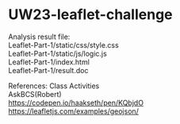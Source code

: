 # UW23-leaflet-challenge

Analysis result file:    
Leaflet-Part-1/static/css/style.css    
Leaflet-Part-1/static/js/logic.js    
Leaflet-Part-1/index.html    
Leaflet-Part-1/result.doc

References:
Class Activities    
AskBCS(Robert)  
https://codepen.io/haakseth/pen/KQbjdO    
https://leafletjs.com/examples/geojson/
